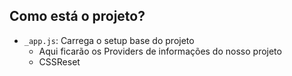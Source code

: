 

## Como está o projeto?
- `_app.js`: Carrega o setup base do projeto
  - Aqui ficarão os Providers de informações do nosso projeto
  - CSSReset